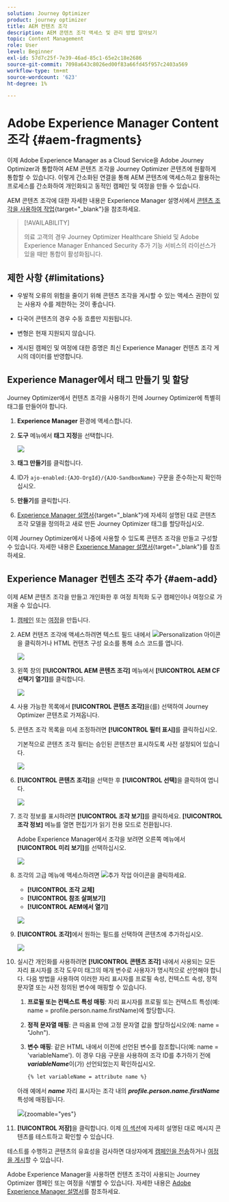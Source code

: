 ```yaml
---
solution: Journey Optimizer
product: journey optimizer
title: AEM 컨텐츠 조각
description: AEM 콘텐츠 조각 액세스 및 관리 방법 알아보기
topic: Content Management
role: User
level: Beginner
exl-id: 57d7c25f-7e39-46ad-85c1-65e2c18e2686
source-git-commit: 7098a643c8026ed00f83a66fd45f957c2403a569
workflow-type: tm+mt
source-wordcount: '623'
ht-degree: 1%

---
```


# Adobe Experience Manager Content 조각 {#aem-fragments}

이제 Adobe Experience Manager as a Cloud Service을 Adobe Journey Optimizer과 통합하여 AEM 콘텐츠 조각을 Journey Optimizer 콘텐츠에 원활하게 통합할 수 있습니다. 이렇게 간소화된 연결을 통해 AEM 콘텐츠에 액세스하고 활용하는 프로세스를 간소화하여 개인화되고 동적인 캠페인 및 여정을 만들 수 있습니다.

AEM 콘텐츠 조각에 대한 자세한 내용은 Experience Manager 설명서에서 [콘텐츠 조각을 사용하여 작업](https://experienceleague.adobe.com/ko/docs/experience-manager-cloud-service/content/sites/administering/content-fragments/content-fragments-with-journey-optimizer){target="_blank"}을 참조하세요.

>[!AVAILABILITY]
>
>의료 고객의 경우 Journey Optimizer Healthcare Shield 및 Adobe Experience Manager Enhanced Security 추가 기능 서비스의 라이선스가 있을 때만 통합이 활성화됩니다.

## 제한 사항 {#limitations}

* 우발적 오류의 위험을 줄이기 위해 콘텐츠 조각을 게시할 수 있는 액세스 권한이 있는 사용자 수를 제한하는 것이 좋습니다.

* 다국어 콘텐츠의 경우 수동 흐름만 지원됩니다.

* 변형은 현재 지원되지 않습니다.

* 게시된 캠페인 및 여정에 대한 증명은 최신 Experience Manager 컨텐츠 조각 게시의 데이터를 반영합니다.

## Experience Manager에서 태그 만들기 및 할당

Journey Optimizer에서 컨텐츠 조각을 사용하기 전에 Journey Optimizer에 특별히 태그를 만들어야 합니다.

1. **Experience Manager** 환경에 액세스합니다.

1. **도구** 메뉴에서 **태그 지정**&#x200B;을 선택합니다.

   ![](assets/do-not-localize/aem_tag_1.png)

1. **태그 만들기**&#x200B;를 클릭합니다.

1. ID가 `ajo-enabled:{AJO-OrgId}/{AJO-SandboxName}` 구문을 준수하는지 확인하십시오.

1. **만들기**&#x200B;를 클릭합니다.

1. [Experience Manager 설명서](https://experienceleague.adobe.com/ko/docs/experience-manager-cloud-service/content/sites/administering/content-fragments/content-fragment-models){target="_blank"}에 자세히 설명된 대로 콘텐츠 조각 모델을 정의하고 새로 만든 Journey Optimizer 태그를 할당하십시오.

이제 Journey Optimizer에서 나중에 사용할 수 있도록 콘텐츠 조각을 만들고 구성할 수 있습니다. 자세한 내용은 [Experience Manager 설명서](https://experienceleague.adobe.com/ko/docs/experience-manager-cloud-service/content/sites/administering/content-fragments/managing){target="_blank"}를 참조하세요.

## Experience Manager 컨텐츠 조각 추가 {#aem-add}

이제 AEM 콘텐츠 조각을 만들고 개인화한 후 여정 최적화 도구 캠페인이나 여정으로 가져올 수 있습니다.

1. [캠페인](../campaigns/create-campaign.md) 또는 [여정](../building-journeys/journey-gs.md)을 만듭니다.

1. AEM 컨텐츠 조각에 액세스하려면 텍스트 필드 내에서 ![Personalization 아이콘](assets/do-not-localize/Smock_PersonalizationField_18_N.svg)을 클릭하거나 HTML 컨텐츠 구성 요소를 통해 소스 코드를 엽니다.

   ![](assets/aem_campaign_2.png)

1. 왼쪽 창의 **[!UICONTROL AEM 콘텐츠 조각]** 메뉴에서 **[!UICONTROL AEM CF 선택기 열기]**&#x200B;를 클릭합니다.

   ![](assets/aem_campaign_3.png)

1. 사용 가능한 목록에서 **[!UICONTROL 콘텐츠 조각]**&#x200B;을(를) 선택하여 Journey Optimizer 콘텐츠로 가져옵니다.

1. 콘텐츠 조각 목록을 미세 조정하려면 **[!UICONTROL 필터 표시]**&#x200B;를 클릭하십시오.

   기본적으로 콘텐츠 조각 필터는 승인된 콘텐츠만 표시하도록 사전 설정되어 있습니다.

   ![](assets/aem_campaign_4.png)

1. **[!UICONTROL 콘텐츠 조각]**&#x200B;을 선택한 후 **[!UICONTROL 선택]**&#x200B;을 클릭하여 엽니다.

   ![](assets/aem_campaign_5.png)

1. 조각 정보를 표시하려면 **[!UICONTROL 조각 보기]**&#x200B;를 클릭하세요. **[!UICONTROL 조각 정보]** 메뉴를 열면 편집기가 읽기 전용 모드로 전환됩니다.

   Adobe Experience Manager에서 조각을 보려면 오른쪽 메뉴에서 **[!UICONTROL 미리 보기]**&#x200B;를 선택하십시오.

   ![](assets/aem_campaign_7.png)

1. 조각의 고급 메뉴에 액세스하려면 ![추가 작업 아이콘](assets/do-not-localize/Smock_MoreSmallList_18_N.svg)을 클릭하세요.

   * **[!UICONTROL 조각 교체]**
   * **[!UICONTROL 참조 살펴보기]**
   * **[!UICONTROL AEM에서 열기]**

   ![](assets/aem_campaign_8.png)

1. **[!UICONTROL 조각]**&#x200B;에서 원하는 필드를 선택하여 콘텐츠에 추가하십시오.
   <!--
    Note that if you choose to copy the value, any future updates to the Content Fragment will not be reflected in your campaign or journey. However, using dynamic placeholders ensures real-time updates.-->

   ![](assets/aem_campaign_6.png)

1. 실시간 개인화를 사용하려면 **[!UICONTROL 콘텐츠 조각]** 내에서 사용되는 모든 자리 표시자를 조각 도우미 태그의 매개 변수로 사용자가 명시적으로 선언해야 합니다. 다음 방법을 사용하여 이러한 자리 표시자를 프로필 속성, 컨텍스트 속성, 정적 문자열 또는 사전 정의된 변수에 매핑할 수 있습니다.

   1. **프로필 또는 컨텍스트 특성 매핑**: 자리 표시자를 프로필 또는 컨텍스트 특성(예: name = profile.person.name.firstName)에 할당합니다.

   1. **정적 문자열 매핑**: 큰 따옴표 안에 고정 문자열 값을 할당하십시오(예: name = &quot;John&quot;).

   1. **변수 매핑**: 같은 HTML 내에서 이전에 선언된 변수를 참조합니다(예: name = &#39;variableName&#39;).
이 경우 다음 구문을 사용하여 조각 ID를 추가하기 전에 **_variableName_**&#x200B;이(가) 선언되었는지 확인하십시오.

      ```html
      {% let variableName = attribute name %} 
      ```

   아래 예에서 **_name_** 자리 표시자는 조각 내의 **_profile.person.name.firstName_** 특성에 매핑됩니다.

   ![](assets/aem_campaign_9.png){zoomable="yes"}


1. **[!UICONTROL 저장]**&#x200B;을 클릭합니다. 이제 [이 섹션](../content-management/preview.md)에 자세히 설명된 대로 메시지 콘텐츠를 테스트하고 확인할 수 있습니다.

테스트를 수행하고 콘텐츠의 유효성을 검사하면 대상자에게 [캠페인을 전송](../campaigns/review-activate-campaign.md)하거나 [여정을 게시](../building-journeys/publishing-the-journey.md)할 수 있습니다.

Adobe Experience Manager을 사용하면 컨텐츠 조각이 사용되는 Journey Optimizer 캠페인 또는 여정을 식별할 수 있습니다. 자세한 내용은 [Adobe Experience Manager 설명서](https://experienceleague.adobe.com/ko/docs/experience-manager-cloud-service/content/sites/administering/content-fragments/extension-content-fragment-ajo-external-references)를 참조하세요.
